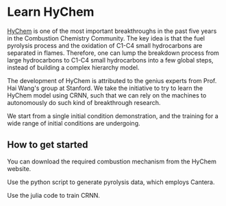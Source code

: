 # Learn HyChem

[HyChem](https://web.stanford.edu/group/haiwanglab/HyChem/) is one of the most important breakthroughs in the past five years in the Combustion Chemistry Community. The key idea is that the fuel pyrolysis process and the oxidation of C1-C4 small hydrocarbons are separated in flames. Therefore, one can lump the breakdown process from large hydrocarbons to C1-C4 small hydrocarbons into a few global steps, instead of building a complex hierarchy model.

The development of HyChem is attributed to the genius experts from Prof. Hai Wang's group at Stanford. We take the initiative to try to learn the HyChem model using CRNN, such that we can rely on the machines to autonomously do such kind of breakthrough research.

We start from a single initial condition demonstration, and the training for a wide range of initial conditions are undergoing.

## How to get started

You can download the required combustion mechanism from the HyChem website.

Use the python script to generate pyrolysis data, which employs Cantera.

Use the julia code to train CRNN.